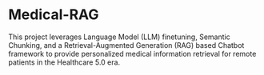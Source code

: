 # Medical-RAG
This project leverages Language Model (LLM) finetuning, Semantic Chunking, and a Retrieval-Augmented Generation (RAG) based Chatbot framework to provide personalized medical information retrieval for remote patients in the Healthcare 5.0 era.
